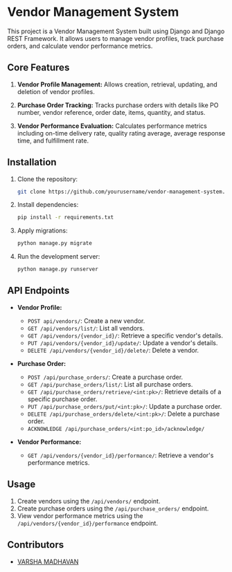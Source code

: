 # Vendor Management System

This project is a Vendor Management System built using Django and Django REST Framework. It allows users to manage vendor profiles, track purchase orders, and calculate vendor performance metrics.

## Core Features

1. **Vendor Profile Management:** Allows creation, retrieval, updating, and deletion of vendor profiles.

2. **Purchase Order Tracking:** Tracks purchase orders with details like PO number, vendor reference, order date, items, quantity, and status.

3. **Vendor Performance Evaluation:** Calculates performance metrics including on-time delivery rate, quality rating average, average response time, and fulfillment rate.

## Installation

1. Clone the repository:

    ```bash
    git clone https://github.com/yourusername/vendor-management-system.git
    ```

2. Install dependencies:

    ```bash
    pip install -r requirements.txt
    ```

3. Apply migrations:

    ```bash
    python manage.py migrate
    ```

4. Run the development server:

    ```bash
    python manage.py runserver
    ```

## API Endpoints

- **Vendor Profile:**
    - `POST api/vendors/`: Create a new vendor.
    - `GET /api/vendors/list/`: List all vendors.
    - `GET /api/vendors/{vendor_id}/`: Retrieve a specific vendor's details.
    - `PUT /api/vendors/{vendor_id}/update/`: Update a vendor's details.
    - `DELETE /api/vendors/{vendor_id}/delete/`: Delete a vendor.
    

- **Purchase Order:**
    - `POST /api/purchase_orders/`: Create a purchase order.
    - `GET /api/purchase_orders/list/`: List all purchase orders.
    - `GET /api/purchase_orders/retrieve/<int:pk>/`: Retrieve details of a specific purchase order.
    - `PUT /api/purchase_orders/put/<int:pk>/`: Update a purchase order.
    - `DELETE /api/purchase_orders/delete/<int:pk>/`: Delete a purchase order.
    - `ACKNOWLEDGE /api/purchase_orders/<int:po_id>/acknowledge/`
- **Vendor Performance:**
    - `GET /api/vendors/{vendor_id}/performance/`: Retrieve a vendor's performance metrics.

## Usage

1. Create vendors using the `/api/vendors/` endpoint.
2. Create purchase orders using the `/api/purchase_orders/` endpoint.
3. View vendor performance metrics using the `/api/vendors/{vendor_id}/performance` endpoint.

## Contributors

- [VARSHA MADHAVAN](https://github.com/Varshamadhavan1403)


